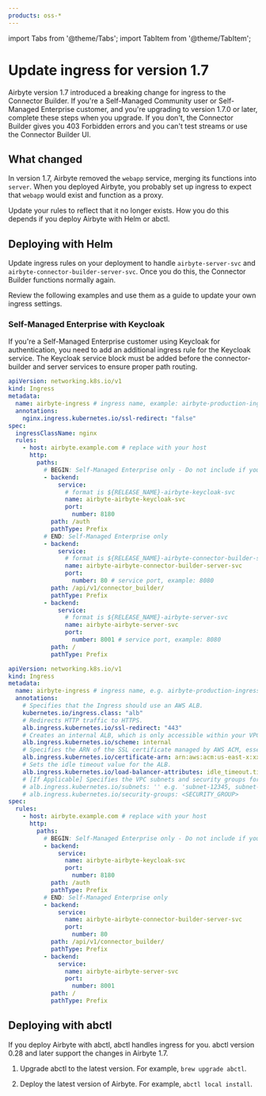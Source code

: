 ```yaml
---
products: oss-*
---
```


import Tabs from '@theme/Tabs';
import TabItem from '@theme/TabItem';

# Update ingress for version 1.7

Airbyte version 1.7 introduced a breaking change for ingress to the Connector Builder. If you're a Self-Managed Community user or Self-Managed Enterprise customer, and you're upgrading to version 1.7.0 or later, complete these steps when you upgrade. If you don't, the Connector Builder gives you 403 Forbidden errors and you can't test streams or use the Connector Builder UI.

## What changed

In version 1.7, Airbyte removed the `webapp` service, merging its functions into `server`. When you deployed Airbyte, you probably set up ingress to expect that `webapp` would exist and function as a proxy.

Update your rules to reflect that it no longer exists. How you do this depends if you deploy Airbyte with Helm or abctl.

## Deploying with Helm

Update ingress rules on your deployment to handle `airbyte-server-svc` and `airbyte-connector-builder-server-svc`. Once you do this, the Connector Builder functions normally again.

Review the following examples and use them as a guide to update your own ingress settings.

### Self-Managed Enterprise with Keycloak

If you're a Self-Managed Enterprise customer using Keycloak for authentication, you need to add an additional ingress rule for the Keycloak service. The Keycloak service block must be added before the connector-builder and server services to ensure proper path routing.

<Tabs>
<TabItem value="banana" label="NGINX">

```yaml
apiVersion: networking.k8s.io/v1
kind: Ingress
metadata:
  name: airbyte-ingress # ingress name, example: airbyte-production-ingress
  annotations:
    nginx.ingress.kubernetes.io/ssl-redirect: "false"
spec:
  ingressClassName: nginx
  rules:
    - host: airbyte.example.com # replace with your host
      http:
        paths:
          # BEGIN: Self-Managed Enterprise only - Do not include if you are an open source user
          - backend:
              service:
                # format is ${RELEASE_NAME}-airbyte-keycloak-svc 
                name: airbyte-airbyte-keycloak-svc 
                port: 
                  number: 8180 
            path: /auth
            pathType: Prefix
          # END: Self-Managed Enterprise only
          - backend:
              service:
                # format is ${RELEASE_NAME}-airbyte-connector-builder-server-svc
                name: airbyte-airbyte-connector-builder-server-svc
                port:
                  number: 80 # service port, example: 8080
            path: /api/v1/connector_builder/
            pathType: Prefix
          - backend:
              service:
                # format is ${RELEASE_NAME}-airbyte-server-svc
                name: airbyte-airbyte-server-svc
                port:
                  number: 8001 # service port, example: 8080
            path: /
            pathType: Prefix
```

</TabItem>
<TabItem value="orange" label="Amazon ALB">

```yaml
apiVersion: networking.k8s.io/v1
kind: Ingress
metadata:
  name: airbyte-ingress # ingress name, e.g. airbyte-production-ingress
  annotations:
    # Specifies that the Ingress should use an AWS ALB.
    kubernetes.io/ingress.class: "alb"
    # Redirects HTTP traffic to HTTPS.
    alb.ingress.kubernetes.io/ssl-redirect: "443"
    # Creates an internal ALB, which is only accessible within your VPC or through a VPN.
    alb.ingress.kubernetes.io/scheme: internal
    # Specifies the ARN of the SSL certificate managed by AWS ACM, essential for HTTPS.
    alb.ingress.kubernetes.io/certificate-arn: arn:aws:acm:us-east-x:xxxxxxxxx:certificate/xxxxxxxxx-xxxxx-xxxx-xxxx-xxxxxxxxxxx
    # Sets the idle timeout value for the ALB.
    alb.ingress.kubernetes.io/load-balancer-attributes: idle_timeout.timeout_seconds=30
    # [If Applicable] Specifies the VPC subnets and security groups for the ALB
    # alb.ingress.kubernetes.io/subnets: '' e.g. 'subnet-12345, subnet-67890'
    # alb.ingress.kubernetes.io/security-groups: <SECURITY_GROUP>
spec:
  rules:
    - host: airbyte.example.com # replace with your host
      http:
        paths:
          # BEGIN: Self-Managed Enterprise only - Do not include if you are an open source user
          - backend:
              service:
                name: airbyte-airbyte-keycloak-svc
                port:
                  number: 8180
            path: /auth
            pathType: Prefix
          # END: Self-Managed Enterprise only
          - backend:
              service:
                name: airbyte-airbyte-connector-builder-server-svc
                port:
                  number: 80
            path: /api/v1/connector_builder/
            pathType: Prefix
          - backend:
              service:
                name: airbyte-airbyte-server-svc
                port:
                  number: 8001
            path: /
            pathType: Prefix
```

</TabItem>
</Tabs>

## Deploying with abctl

If you deploy Airbyte with abctl, abctl handles ingress for you. abctl version 0.28 and later support the changes in Airbyte 1.7.

1. Upgrade abctl to the latest version. For example, `brew upgrade abctl`.

2. Deploy the latest version of Airbyte. For example, `abctl local install`.
